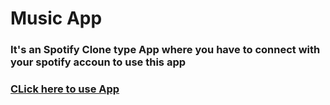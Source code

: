 # Music App

### It's an Spotify Clone type App where you have to connect with your spotify accoun to use this app


### [CLick here to use App](#)
